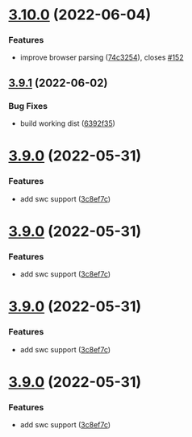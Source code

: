 # [3.10.0](https://github.com/unional/tersify/compare/v3.9.1...v3.10.0) (2022-06-04)


### Features

* improve browser parsing ([74c3254](https://github.com/unional/tersify/commit/74c3254d85bab7e620675359d92c7e10e45e934c)), closes [#152](https://github.com/unional/tersify/issues/152)

## [3.9.1](https://github.com/unional/tersify/compare/v3.9.0...v3.9.1) (2022-06-02)


### Bug Fixes

* build working dist ([6392f35](https://github.com/unional/tersify/commit/6392f354845a4c02d29bc283657714e758e5e51a))

# [3.9.0](https://github.com/unional/tersify/compare/v3.8.4...v3.9.0) (2022-05-31)


### Features

* add swc support ([3c8ef7c](https://github.com/unional/tersify/commit/3c8ef7c27d8c094b9403be9caefa55e122e8e83c))

# [3.9.0](https://github.com/unional/tersify/compare/v3.8.4...v3.9.0) (2022-05-31)


### Features

* add swc support ([3c8ef7c](https://github.com/unional/tersify/commit/3c8ef7c27d8c094b9403be9caefa55e122e8e83c))

# [3.9.0](https://github.com/unional/tersify/compare/v3.8.4...v3.9.0) (2022-05-31)


### Features

* add swc support ([3c8ef7c](https://github.com/unional/tersify/commit/3c8ef7c27d8c094b9403be9caefa55e122e8e83c))

# [3.9.0](https://github.com/unional/tersify/compare/v3.8.4...v3.9.0) (2022-05-31)


### Features

* add swc support ([3c8ef7c](https://github.com/unional/tersify/commit/3c8ef7c27d8c094b9403be9caefa55e122e8e83c))
